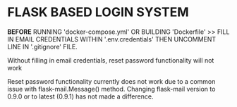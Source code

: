 # FLASK BASED LOGIN SYSTEM


**BEFORE** RUNNING 'docker-compose.yml' OR BUILDING 'Dockerfile' >>
FILL IN EMAIL CREDENTIALS WITHIN '.env.credentials' THEN UNCOMMENT LINE IN '.gitignore' FILE.

Without filling in email credentials, reset password functionality will not work


Reset password functionality currently does not work due to a common issue with flask-mail.Message() method. Changing flask-mail version to 0.9.0 or to latest (0.9.1) has not made a difference.
